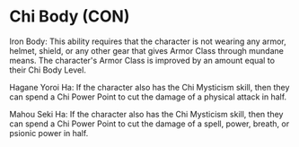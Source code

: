 # Chi Body (CON)

Iron Body: This ability requires that the character is not wearing any armor, helmet, shield, or any other gear that gives Armor Class through mundane means. The character's Armor Class is improved by an amount equal to their Chi Body Level.

Hagane Yoroi Ha: If the character also has the Chi Mysticism skill, then they can spend a Chi Power Point to cut the damage of a physical attack in half.

Mahou Seki Ha: If the character also has the Chi Mysticism skill, then they can spend a Chi Power Point to cut the damage of a spell, power, breath, or psionic power in half.